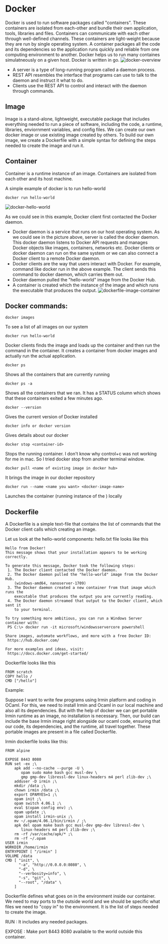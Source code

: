 # Docker
Docker is used to run software packages called "containers". These containers are isolated from each-other and bundle their own application, tools, libraries and files. Containers can communicate with each other through well-defined channels. These containers are light-weight because they are run by single operating system. A container packages all the code and its dependencies so the application runs quickly and reliable from one computing environment to another. Docker helps us to run many containes simulatneously on a given host. Docker is written in go.
![docker-overview](https://github.com/priyas13/Docker/blob/master/docker-overview.png)
* A server is a type of long-running program called a daemon process.
* REST API resembles the interface that programs can use to talk to the daemon and instruct it what to do.
* Clients use the REST API to control and interact with the daemon through commands.


## Image
Image is a stand-alone, lightweight, executable package that includes everything needed to run a piece of software, including the code, a runtime, libraries, enviornment variables, and config files. We can create our own docker image or use existing image created by others. To build our own image, we create a Dockerfile with a simple syntax for defining the steps needed to create the image and run it.

## Container
Container is a runtime instance of an image. Containers are isolated from each other and its host machine. 

A simple example of docker is to run hello-world
```
docker run hello-world
```
![docker-hello-world](https://github.com/priyas13/Docker/blob/master/docker-hello-world.png)

As we could see in this example, Docker client first contacted the Docker daemon.
* Docker daemon is a service that runs on our host operating system. As we could see in the picture above, server is called the docker daemon. This docker daemon listens to Docker API requests and manages Docker objects like images, containers, networks etc. Docker clients or docker daemon can run on the same system or we can also connect a Docker client to a remote Docker daemon.
* Docker clients are the way that users interact with Docker. For example, command like docker run in the above example. The client sends this command to docker daemon, which carries them out. 
* Docker daemon pulled the "hello-world" image from the Docker Hub.
* A container is created which the instance of the image and which runs the executable that produces the output.
![dockerfile-image-container](https://github.com/priyas13/Docker/blob/master/docker-image-container.png)
## Docker commands:
```
docker images
```
To see a list of all images on our system
```
docker run hello-world
```
Docker clients finds the image and loads up the container and then run the command in the container. It creates a container from docker images and actually run the actual application.
```
docker ps
```
Shows all the containers that are currently running
``` 
docker ps -a 
```
Shows all the containers that we ran. It has a STATUS column which shows that these containers exited a few minutes ago.
```
docker --version 
```
Gives the current version of Docker installed
```
docker info or docker version 
```
Gives details about our docker
```
docker stop <container-id>
```
Stops the running container. I don't know why control+c was not working for me in mac. So I tried docker stop from another terminal window.
```
docker pull <name of existing image in docker hub>
```
It brings the image in our docker repository
```
docker run --name <name you want> <docker-image-name>
```
Launches the container (running instance of the <docker-image-name>) locally
 


## Dockerfile
A Dockerfile is a simple text-file that contains the list of commands that the Docker client calls which creating an image.

Let us look at the hello-world components:
hello.txt file looks like this
```
Hello from Docker!
This message shows that your installation appears to be working correctly.

To generate this message, Docker took the following steps:
 1. The Docker client contacted the Docker daemon.
 2. The Docker daemon pulled the "hello-world" image from the Docker Hub.
    (windows-amd64, nanoserver-1709)
 3. The Docker daemon created a new container from that image which runs the
    executable that produces the output you are currently reading.
 4. The Docker daemon streamed that output to the Docker client, which sent it
    to your terminal.

To try something more ambitious, you can run a Windows Server container with:
 PS C:\> docker run -it microsoft/windowsservercore powershell

Share images, automate workflows, and more with a free Docker ID:
 https://hub.docker.com/

For more examples and ideas, visit:
 https://docs.docker.com/get-started/
 ```
 Dockerfile looks like this
 ```
 FROM scratch
 COPY hello /
 CMD ["/hello"]
 ```
Example:

Suppose I want to write few programs using Irmin platform and coding in OCaml. For this, we need to install Irmin and Ocaml in our local machine and also all its dependencies. But with the help of docker we can get portable Irmin runtime as an image, no installation is necessary. Then, our build can include the base Irmin image right alongside our ocaml code, ensuring that our code, its dependencies, and the runtime, all travel together. These portable images are present in a file called Dockerfile. 

Irmin dockerfile looks like this:

```
FROM alpine

EXPOSE 8443 8080
RUN set -ex ;\
    apk add --no-cache --purge -U \
       opam sudo make bash gcc musl-dev \
       gmp gmp-dev libressl-dev linux-headers m4 perl zlib-dev ;\
    adduser -D irmin ;\
    mkdir /data ;\
    chown irmin /data ;\
    export OPAMYES=1 ;\
    opam init ;\
    opam switch 4.06.1 ;\
    eval $(opam config env) ;\
    opam update ;\
    opam install irmin-unix ;\
    mv ~/.opam/4.06.1/bin/irmin / ;\
    apk del opam make bash gcc musl-dev gmp-dev libressl-dev \
       linux-headers m4 perl zlib-dev ;\
    rm -rf /var/cache/apk/* ;\
    rm -rf ~/.opam
USER irmin
WORKDIR /home/irmin
ENTRYPOINT [ "/irmin" ]
VOLUME /data
CMD [ "init", \
      "-a", "http://0.0.0.0:8080", \
      "-d", \
      "--verbosity=info", \
      "-s", "git", \
      "--root", "/data" \
    ]
```

Dockerfile defines what goes on in the environment inside our container. We need to may ports to the outside world and we should be specific what files we need to "copy in" to the environment. It is the list of steps needed to create the image. 

RUN : It includes any needed packages.

EXPOSE : Make port 8443 8080 available to the world outside this container.
